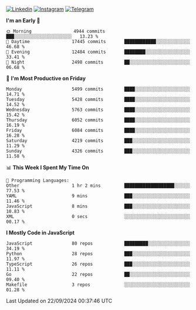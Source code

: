 [![Linkedin](https://img.shields.io/badge/-Archie-blue?style=flat-square&labelColor=gray&logo=Linkedin&logoColor=white&link=https://www.linkedin.com/in/archisdi)](https://www.linkedin.com/in/archisdi)
[![Instagram](https://img.shields.io/badge/-@archisdi-orange?style=flat-square&labelColor=gray&logo=Instagram&logoColor=white&link=https://www.instagram.com/archisdi)](https://www.instagram.com/archisdi)
[![Telegram](https://img.shields.io/badge/-aai-informational?style=flat-square&labelColor=gray&logo=telegram&logoColor=white&link=https://t.me/archisdi)](https://t.me/archisdi)

<!--START_SECTION:waka-->
**I'm an Early 🐤** 

```text
🌞 Morning                4944 commits        ███░░░░░░░░░░░░░░░░░░░░░░   13.23 % 
🌆 Daytime                17445 commits       ████████████░░░░░░░░░░░░░   46.68 % 
🌃 Evening                12484 commits       ████████░░░░░░░░░░░░░░░░░   33.41 % 
🌙 Night                  2498 commits        ██░░░░░░░░░░░░░░░░░░░░░░░   06.68 % 
```
📅 **I'm Most Productive on Friday** 

```text
Monday                   5499 commits        ████░░░░░░░░░░░░░░░░░░░░░   14.71 % 
Tuesday                  5428 commits        ████░░░░░░░░░░░░░░░░░░░░░   14.52 % 
Wednesday                5763 commits        ████░░░░░░░░░░░░░░░░░░░░░   15.42 % 
Thursday                 6052 commits        ████░░░░░░░░░░░░░░░░░░░░░   16.19 % 
Friday                   6084 commits        ████░░░░░░░░░░░░░░░░░░░░░   16.28 % 
Saturday                 4219 commits        ███░░░░░░░░░░░░░░░░░░░░░░   11.29 % 
Sunday                   4326 commits        ███░░░░░░░░░░░░░░░░░░░░░░   11.58 % 
```


📊 **This Week I Spent My Time On** 

```text
💬 Programming Languages: 
Other                    1 hr 2 mins         ███████████████████░░░░░░   77.53 % 
YAML                     9 mins              ███░░░░░░░░░░░░░░░░░░░░░░   11.46 % 
JavaScript               8 mins              ███░░░░░░░░░░░░░░░░░░░░░░   10.83 % 
XML                      0 secs              ░░░░░░░░░░░░░░░░░░░░░░░░░   00.17 % 
```

**I Mostly Code in JavaScript** 

```text
JavaScript               80 repos            █████████░░░░░░░░░░░░░░░░   34.19 % 
Python                   28 repos            ███░░░░░░░░░░░░░░░░░░░░░░   11.97 % 
TypeScript               26 repos            ███░░░░░░░░░░░░░░░░░░░░░░   11.11 % 
Go                       22 repos            ██░░░░░░░░░░░░░░░░░░░░░░░   09.40 % 
Makefile                 3 repos             ░░░░░░░░░░░░░░░░░░░░░░░░░   01.28 % 
```




 Last Updated on 22/09/2024 00:37:46 UTC
<!--END_SECTION:waka-->